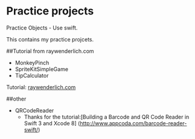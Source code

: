 Practice projects
===================

Practice Objects - Use swift.

This contains my practice projcets.

##Tutorial from raywenderlich.com
* MonkeyPinch
* SpriteKitSimpleGame
* TipCalculator

 Tutorial: [raywenderlich.com](http://www.raywenderlich.com/)

##other

* QRCodeReader
	* Thanks for the tutorial:[Building a Barcode and QR Code Reader in Swift 3 and Xcode 8] (http://www.appcoda.com/barcode-reader-swift/)



